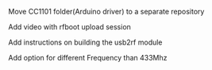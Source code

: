 Move CC1101 folder(Arduino driver) to a separate repository

Add video with rfboot upload session

Add instructions on building the usb2rf module

Add option for different Frequency than 433Mhz
